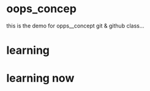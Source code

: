 # oops_concep
this is the demo for opps__concept git &amp; github class...
# learning 
# learning now
